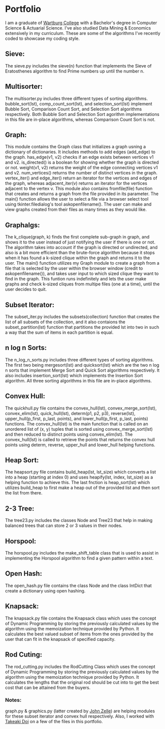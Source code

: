 # Portfolio

I am a graduate of [Wartburg College](https://www.wartburg.edu/) with a Bachelor's degree in Computer Science & Actuarial Science. I've also studied Data Mining & Economics extensively in my curriculum. These are some of the algorithms I've recently coded to showcase my coding style.

## Sieve:

The sieve.py includes the sieve(n) function that implements the Sieve of Eratosthenes algorithm to find Prime numbers up until the number n.

## Multisorter:

The multisorter.py includes three different types of sorting algorithms. bubble_sort(lst), comp_count_sort(lst), and selection_sort(lst) implement Bubble Sort, Comparison Count Sort, and Selection Sort algorithms respectively. Both Bubble Sort and Selection Sort agorithm implementations in this file are in-place algorithms, whereas Comparison Count Sort is not. 

## Graph:

This module contains the Graph class that initializes a graph usning a dictionary of dictionaries. It includes methods to add edges (add_edge) to the graph. has_edge(v1, v2) checks if an edge exists between vertices v1 and v2. is_directed() is a boolean for showing whether the graph is directed or not. weight(v1, v2) returns the weight of the edge connecting vertices v1 and v2. num_vertices() returns the number of distinct vertices in the graph. vertex_iter() and edge_iter() return an iterator for the vertices and edges of the graph, whereas adjacent_iter(v) returns an iterator for the vertices adjacent to the vertex v. 
This module also contains fromfile(file) function that creates and returns a graph from the file provided in its parameter. 
The main() function allows the user to select a file via a browser select tool using tkinter.filedialog's tool askopenfilename(). The user can make and view graphs created from their files as many times as they would like.

## Graphalgs:

The k_clique(graph, k) finds the first complete sub-graph in graph, and shows it to the user instead of just notifying the user if there is one or not. The algorithm takes into account if the graph is directed or undirected, and also is a bit more efficient than the brute-force algorithm because it stops when it has found a k-sized clique within the graph and returns it to the user.
The main() function utilizes my Graph module to create a graph from a file that is selected by the user within the browser window (credit to askopenfilename()), and takes user input to which sized clique they want to find in the graph. This funtion runs indefinitely and lets the user make graphs and check k-sized cliques from multipe files (one at a time), until the user decides to quit.

## Subset Iterator:

The subset_iter.py includes the subsets(collection) function that creates the list of all subsets of the collection, and it also contaions the subset_partition(lst) function that partitions the provided lst into two in such a way that the sum of items in each partition is equal.

## n log n Sorts:

The n_log_n_sorts.py includes three different types of sorting algorithms. The first two being mergesort(lst) and quicksort(lst)  which are the two n log n sorts that implement Merge Sort and Quick Sort algorithms respectively. It also includes insertion_sort(lst) which implements the Insertion Sort algorithm. All three sorting algorithms in this file are in-place algorithms.

## Convex Hull:

The quickhull.py file contains the convex_hull(lst), convex_merge_sort(lst), convex_elim(lst), quick_hull(lst), determ(p1, p2, p3), reverse(lst), upper_hull(p_first, p_last, points), and lower_hull(p_first, p_last, points) functions. The convex_hull(lst) is the main function that is called on an unordered list of (x, y) tuples that is sorted using convex_merge_sort(lst) and then reduced to distinct points using convex_elim(lst). The convex_hull(lst) is called to retrieve the points that returns the convex hull points using determ, reverse, upper_hull and lower_hull helping functions.

## Heap Sort:

The heapsort.py file contains build_heap(lst, lst_size) which converts a list into a heap (starting at index 0) and uses heapify(lst, index, lst_size) as a helping function to achieve this. The last fnction is heap_sort(lst) which utilizes build_heap to first make a heap out of the provided list and then sort the list from there. 

## 2-3 Tree:

The tree23.py includes the classes Node and Tree23 that help in making balanced trees that can store 2 or 3 values in their nodes.

## Horspool:

The horspool.py includes the make_shift_table class that is used to assist in implementing the Horspool algorithm to find a given pattern within a text.

## Open Hash:

The open_hash.py file contains the class Node and the class IntDict that create a dictionary using open hashing. 

## Knapsack:

The knapsack.py file contains the Knapsack class which uses the concept of Dynamic Programming by storing the previously calculated values by the algorithm using the memoization technique provided by Python. It calculates the best valued subset of items from the ones provided by the user that can fit in the knapsack of specified capacity. 

## Rod Cuting:

The rod_cutting.py includes the RodCutting Class which uses the concept of Dynamic Programming by storing the previously calculated values by the algorithm using the memoization technique provided by Python. It calculates the lengths that the original rod should be cut into to get the best cost that can be attained from the buyers.

### Notes:

graph.py & graphics.py (latter created by [John Zelle](https://mcsp.wartburg.edu/zelle/)) are helping modules for these subset iterator and convex hull respectively. Also, I worked with [Takeaki Doi](https://github.com/walkdatalk) on a few of the files in this portfolio.
